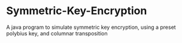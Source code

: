 # Symmetric-Key-Encryption
A java program to simulate symmetric key encryption, using a preset polybius key, and columnar transposition
